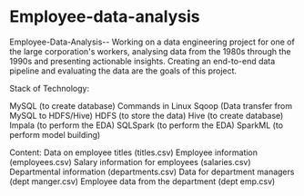 # Employee-data-analysis

Employee-Data-Analysis--
Working on a data engineering project for one of the large corporation's workers, analysing data from the 1980s through the 1990s and presenting actionable insights.
Creating an end-to-end data pipeline and evaluating the data are the goals of this project.

Stack of Technology:

MySQL (to create database)
Commands in Linux
Sqoop (Data transfer from MySQL to HDFS/Hive)
HDFS (to store the data)
Hive (to create database)
Impala (to perform the EDA)
SQLSpark (to perform the EDA)
SparkML (to perform model building)

Content:
Data on employee titles (titles.csv)
Employee information (employees.csv)
Salary information for employees (salaries.csv)
Departmental information (departments.csv)
Data for department managers (dept manger.csv)
Employee data from the department (dept emp.csv)
